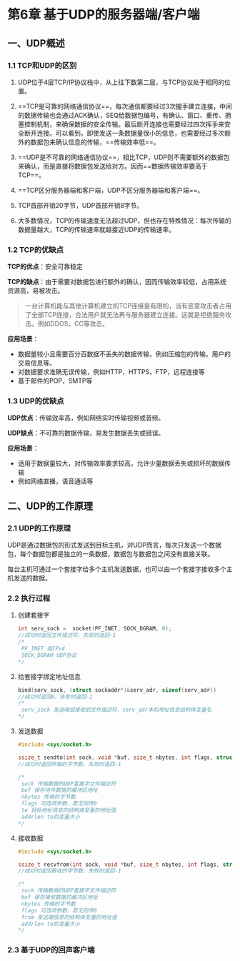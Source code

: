 # 第6章 基于UDP的服务器端/客户端

## 一、UDP概述

### 1.1 TCP和UDP的区别

1. UDP位于4层TCP/IP协议栈中，从上往下数第二层，与TCP协议处于相同的位置。

2. ==TCP是可靠的网络通信协议==，每次通信都要经过3次握手建立连接，中间的数据传输也会通过ACK确认，SEQ给数据包编号，有确认、窗口、重传、拥塞控制机制，来确保数据的安全传输。最后断开连接也需要经过四次挥手来安全断开连接。可以看到，即使发送一条数据量很小的信息，也需要经过多次额外的数据包来确认信息的传输，==传输效率低==。

3. ==UDP是不可靠的网络通信协议==，相比TCP，UDP则不需要额外的数据包来确认，而是直接将数据包发送给对方。因而==数据传输效率要高于TCP==。

4. ==TCP区分服务器端和客户端，UDP不区分服务器端和客户端==。
5. TCP首部开销20字节，UDP首部开销8字节。
6. 大多数情况，TCP的传输速度无法超过UDP，但也存在特殊情况：每次传输的数据量越大，TCP的传输速率就越接近UDP的传输速率。

### 1.2 TCP的优缺点

**TCP的优点**：安全可靠稳定

**TCP的缺点**：由于需要对数据包进行额外的确认，因而传输效率较低，占用系统资源高，易被攻击。

> 一台计算机能与其他计算机建立的TCP连接是有限的，当有恶意攻击者占用了全部TCP连接，合法用户就无法再与服务器建立连接。这就是拒绝服务攻击。例如DDOS，CC等攻击。

**应用场景**：

* 数据量较小且需要百分百数据不丢失的数据传输，例如压缩包的传输，用户的交易信息等。
* 对数据要求准确无误传输，例如HTTP，HTTPS，FTP，远程连接等
* 基于邮件的POP，SMTP等

### 1.3 UDP的优缺点

**UDP优点**：传输效率高，例如网络实时传输视频或音频。

**UDP缺点**：不可靠的数据传输，易发生数据丢失或错误。

**应用场景**：

* 适用于数据量较大，对传输效率要求较高，允许少量数据丢失或损坏的数据传输
* 例如网络直播，语音通话等



## 二、UDP的工作原理

### 2.1 UDP的工作原理

UDP是通过数据包的形式发送到目标主机，对UDP而言，每次只发送一个数据包，每个数据包都是独立的一条数据，数据包与数据包之间没有直接关联。

每台主机可通过一个套接字给多个主机发送数据，也可以由一个套接字接收多个主机发送的数据。

### 2.2 执行过程

1. 创建套接字

   ```c
   int serv_sock =  socket(PF_INET, SOCK_DGRAM, 0); 
   //成功时返回文件描述符，失败时返回-1
   /*
   	PF_INET 指IPv4
   	SOCK_DGRAM UDP协议
   */
   ```

2. 给套接字绑定地址信息

   ```c
   bind(serv_sock, (struct sockaddr*)&serv_adr, sizeof(serv_adr))
   //成功时返回0，失败时返回-1
   /*
   	serv_sock 发送端或接收到文件描述符，serv_adr本机地址信息结构体变量名
   */
   ```

3. 发送数据

   ```c
   #include <sys/socket.h>
   
   ssize_t sendto(int sock, void *buf, size_t nbytes, int flags, struct sockaddr *to, socklen_t addrlen);
   //成功时返回传输的字节数，失败时返回-1
   
   /*
   	sock 传输数据的UDP套接字文件描述符
   	buf 保存待传数据的缓冲区地址
   	nbytes 传输的字节数
   	flags 可选项参数，若无则传0
   	to 目标地址信息的结构体变量的地址值
   	addrlen to的变量大小
   */
   ```

4. 接收数据

   ```c
   #include <sys/socket.h>
   
   ssize_t recvfrom(int sock, void *buf, size_t nbytes, int flags, struct sockaddr *from, socklen_t addrlen);
   //成功时返回接收的字节数，失败时返回-1
   
   /*
   	sock 传输数据的UDP套接字文件描述符
   	buf 保存接收数据的缓冲区地址
   	nbytes 传输的字节数
   	flags 可选项参数，若无则传0
   	from 发送端信息的结构体变量的地址值
   	addrlen to的变量大小
   */
   
   ```



### 2.3 基于UDP的回声客户端

